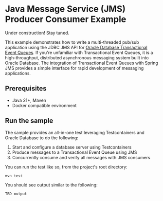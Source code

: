 # Java Message Service (JMS) Producer Consumer Example

Under construction! Stay tuned.

This example demonstrates how to write a multi-threaded pub/sub application using the JDBC JMS API for [Oracle Database Transactional Event Queues](https://docs.oracle.com/en/database/oracle/oracle-database/23/adque/aq-introduction.html). If you're unfamiliar with Transactional Event Queues, it is a high-throughput, distributed asynchronous messaging system built into Oracle Database. The integration of Transactional Event Queues with Spring JMS provides a simple interface for rapid development of messaging applications.

## Prerequisites

- Java 21+, Maven
- Docker compatible environment

## Run the sample

The sample provides an all-in-one test leveraging Testcontainers and Oracle Database to do the following: 

1. Start and configure a database server using Testcontainers
2. Produce messages to a Transactional Event Queue using JMS
3. Concurrently consume and verify all messages with JMS consumers

You can run the test like so, from the project's root directory:

`mvn test`

You should see output similar to the following:

```
TBD output
```